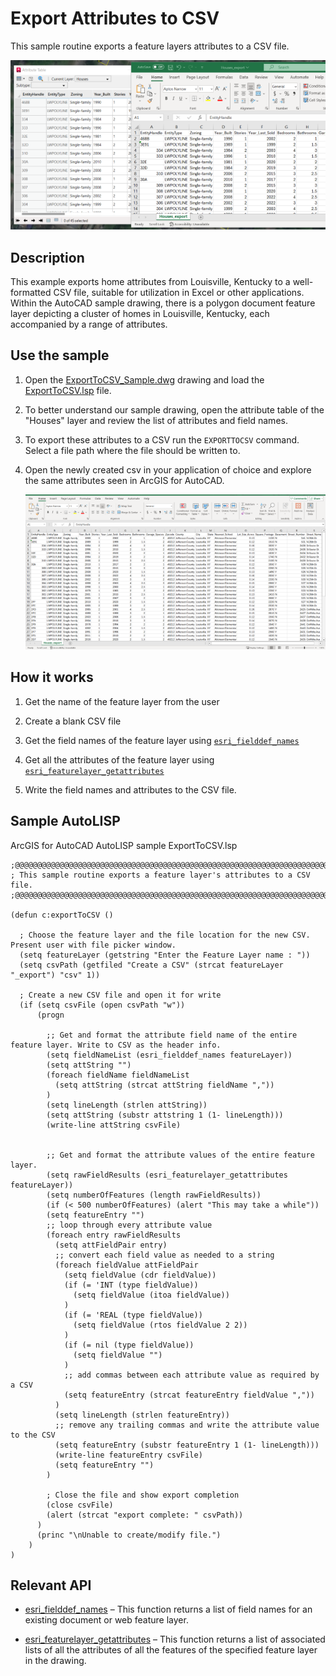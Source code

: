 # Export Attributes to CSV

This sample routine exports a feature layers attributes to a CSV file.

![Cover_](../../../Resources/Images/ExportCSV-1.png)

## Description
This example exports home attributes from Louisville, Kentucky to a well-formatted CSV file, suitable for utilization in Excel or other applications. Within the AutoCAD sample drawing, there is a polygon document feature layer depicting a cluster of homes in Louisville, Kentucky, each accompanied by a range of attributes.

## Use the sample  

1. Open the [ExportToCSV_Sample.dwg](ExportToCSV_Sample.dwg) drawing and load the [ExportToCSV.lsp](ExportToCSV.lsp)  file.

3. To better understand our sample drawing, open the attribute table of the "Houses" layer and review the list of attributes and field names.

4. To export these attributes to a CSV run the ```EXPORTTOCSV``` command. Select a file path where the file should be written to. 

6. Open the newly created csv in your application of choice and explore the same attributes seen in ArcGIS for AutoCAD.

    ![Excel_](../../../Resources/Images/ExportCSV-6.png)

## How it works

1. Get the name of the feature layer from the user

2. Create a blank CSV file

3. Get the field names of the feature layer using [```esri_fielddef_names```](https://doc.arcgis.com/en/arcgis-for-autocad/latest/commands-api/esri-fielddef-names.htm)

4. Get all the attributes of the feature layer using [```esri_featurelayer_getattributes```](https://doc.arcgis.com/en/arcgis-for-autocad/latest/commands-api/esri-featurelayer-getattributes.htm)

5. Write the field names and attributes to the CSV file.

   

## Sample AutoLISP
ArcGIS for AutoCAD AutoLISP sample ExportToCSV.lsp
``` LISP
;@@@@@@@@@@@@@@@@@@@@@@@@@@@@@@@@@@@@@@@@@@@@@@@@@@@@@@@@@@@@@@@@@@@@@@@@@@@@@@@@@@@@@@@@@@@@@@@@@@@@
; This sample routine exports a feature layer's attributes to a CSV file.
;@@@@@@@@@@@@@@@@@@@@@@@@@@@@@@@@@@@@@@@@@@@@@@@@@@@@@@@@@@@@@@@@@@@@@@@@@@@@@@@@@@@@@@@@@@@@@@@@@@@@

(defun c:exportToCSV ()
  
  ; Choose the feature layer and the file location for the new CSV. Present user with file picker window. 
  (setq featureLayer (getstring "Enter the Feature Layer name : "))
  (setq csvPath (getfiled "Create a CSV" (strcat featureLayer "_export") "csv" 1))
  
  ; Create a new CSV file and open it for write
  (if (setq csvFile (open csvPath "w")) 
      (progn     
        
        ;; Get and format the attribute field name of the entire feature layer. Write to CSV as the header info. 
        (setq fieldNameList (esri_fielddef_names featureLayer))
        (setq attString "")
        (foreach fieldName fieldNameList
          (setq attString (strcat attString fieldName ","))
        )
        (setq lineLength (strlen attString))
        (setq attString (substr attstring 1 (1- lineLength)))
        (write-line attString csvFile)

        
        ;; Get and format the attribute values of the entire feature layer.
        (setq rawFieldResults (esri_featurelayer_getattributes featureLayer))
        (setq numberOfFeatures (length rawFieldResults))
        (if (< 500 numberOfFeatures) (alert "This may take a while"))
        (setq featureEntry "")
        ;; loop through every attribute value
        (foreach entry rawFieldResults
          (setq attFieldPair entry)
          ;; convert each field value as needed to a string          
          (foreach fieldValue attFieldPair
            (setq fieldValue (cdr fieldValue))
            (if (= 'INT (type fieldValue))
              (setq fieldValue (itoa fieldValue))
            )
            (if (= 'REAL (type fieldValue))
              (setq fieldValue (rtos fieldValue 2 2))
            )
            (if (= nil (type fieldValue))
              (setq fieldValue "")
            )
            ;; add commas between each attribute value as required by a CSV
            (setq featureEntry (strcat featureEntry fieldValue ","))
          )
          (setq lineLength (strlen featureEntry))
          ;; remove any trailing commas and write the attribute value to the CSV
          (setq featureEntry (substr featureEntry 1 (1- lineLength)))
          (write-line featureEntry csvFile)
          (setq featureEntry "")
        )

        ; Close the file and show export completion
        (close csvFile)
        (alert (strcat "export complete: " csvPath))
      )
      (princ "\nUnable to create/modify file.")
    )
)
```

## Relevant  API

- [esri_fielddef_names](https://doc.arcgis.com/en/arcgis-for-autocad/latest/commands-api/esri-fielddef-names.htm) – This function returns a list of field names for an existing document or web feature layer.

- [esri_featurelayer_getattributes](https://doc.arcgis.com/en/arcgis-for-autocad/latest/commands-api/esri-featurelayer-getattributes.htm) – This function returns a list of associated lists of all the attributes of all the features of the specified feature layer in the drawing.
